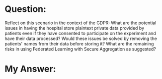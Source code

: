 # Question:
Reflect on this scenario in the context of the GDPR: What are the potential issues in having the hospital store plaintext private data provided by patients even if they have consented to participate on the experiment and have their data processed? Would these issues be solved by removing the patients' names from their data before storing it?  What are the remaining risks in using Federated Learning with Secure Aggregation as suggested?

# My Answer:
